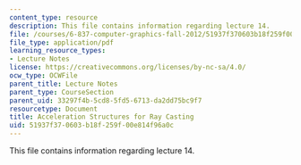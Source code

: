 ```yaml
---
content_type: resource
description: This file contains information regarding lecture 14.
file: /courses/6-837-computer-graphics-fall-2012/51937f370603b18f259f00e814f96a0c_MIT6_837F12_Lec14.pdf
file_type: application/pdf
learning_resource_types:
- Lecture Notes
license: https://creativecommons.org/licenses/by-nc-sa/4.0/
ocw_type: OCWFile
parent_title: Lecture Notes
parent_type: CourseSection
parent_uid: 33297f4b-5cd8-5fd5-6713-da2dd75bc9f7
resourcetype: Document
title: Acceleration Structures for Ray Casting
uid: 51937f37-0603-b18f-259f-00e814f96a0c
---
```

This file contains information regarding lecture 14.